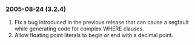 ### 2005\-08\-24 (3\.2\.4\)

1. Fix a bug introduced in the previous release
that can cause a segfault while generating code
for complex WHERE clauses.
2. Allow floating point literals to begin or end with a decimal point.




